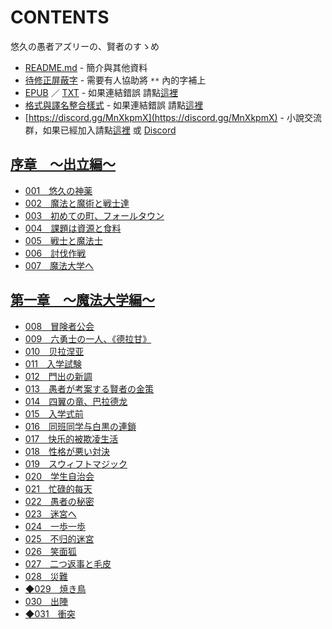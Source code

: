 # CONTENTS

悠久の愚者アズリーの、賢者のすゝめ


- [README.md](README.md) - 簡介與其他資料
- [待修正屏蔽字](%E5%BE%85%E4%BF%AE%E6%AD%A3%E5%B1%8F%E8%94%BD%E5%AD%97.md) - 需要有人協助將 `**` 內的字補上
- [EPUB](https://gitlab.com/demonovel/epub-txt/blob/master/user_out/%E6%82%A0%E4%B9%85%E3%81%AE%E6%84%9A%E8%80%85%E3%82%A2%E3%82%BA%E3%83%AA%E3%83%BC%E3%81%AE%E3%80%81%E8%B3%A2%E8%80%85%E3%81%AE%E3%81%99%E3%82%9D%E3%82%81.epub) ／ [TXT](https://gitlab.com/demonovel/epub-txt/blob/master/user_out/out/%E6%82%A0%E4%B9%85%E3%81%AE%E6%84%9A%E8%80%85%E3%82%A2%E3%82%BA%E3%83%AA%E3%83%BC%E3%81%AE%E3%80%81%E8%B3%A2%E8%80%85%E3%81%AE%E3%81%99%E3%82%9D%E3%82%81.out.txt) - 如果連結錯誤 請點[這裡](https://gitlab.com/demonovel/epub-txt/tree/master)
- [格式與譯名整合樣式](https://github.com/bluelovers/node-novel/blob/master/lib/locales/%E6%82%A0%E4%B9%85%E3%81%AE%E6%84%9A%E8%80%85%E3%82%A2%E3%82%BA%E3%83%AA%E3%83%BC%E3%81%AE%E3%80%81%E8%B3%A2%E8%80%85%E3%81%AE%E3%81%99%E3%82%9D%E3%82%81.ts) - 如果連結錯誤 請點[這裡](https://github.com/bluelovers/node-novel/tree/master/lib/locales)
- [https://discord.gg/MnXkpmX](https://discord.gg/MnXkpmX) - 小說交流群，如果已經加入請點[這裡](https://discordapp.com/channels/467794087769014273/467794088285175809) 或 [Discord](https://discordapp.com/channels/@me)


## [序章　～出立編～](00000_%20%E5%BA%8F%E7%AB%A0%E3%80%80%EF%BD%9E%E5%87%BA%E7%AB%8B%E7%B7%A8%EF%BD%9E)

- [001　悠久の神薬](00000_%20%E5%BA%8F%E7%AB%A0%E3%80%80%EF%BD%9E%E5%87%BA%E7%AB%8B%E7%B7%A8%EF%BD%9E/00000_001%E3%80%80%E6%82%A0%E4%B9%85%E3%81%AE%E7%A5%9E%E8%96%AC.txt)
- [002　魔法と魔術と戦士達](00000_%20%E5%BA%8F%E7%AB%A0%E3%80%80%EF%BD%9E%E5%87%BA%E7%AB%8B%E7%B7%A8%EF%BD%9E/00010_002%E3%80%80%E9%AD%94%E6%B3%95%E3%81%A8%E9%AD%94%E8%A1%93%E3%81%A8%E6%88%A6%E5%A3%AB%E9%81%94.txt)
- [003　初めての町、フォールタウン](00000_%20%E5%BA%8F%E7%AB%A0%E3%80%80%EF%BD%9E%E5%87%BA%E7%AB%8B%E7%B7%A8%EF%BD%9E/00020_003%E3%80%80%E5%88%9D%E3%82%81%E3%81%A6%E3%81%AE%E7%94%BA%E3%80%81%E3%83%95%E3%82%A9%E3%83%BC%E3%83%AB%E3%82%BF%E3%82%A6%E3%83%B3.txt)
- [004　課題は資源と食料](00000_%20%E5%BA%8F%E7%AB%A0%E3%80%80%EF%BD%9E%E5%87%BA%E7%AB%8B%E7%B7%A8%EF%BD%9E/00030_004%E3%80%80%E8%AA%B2%E9%A1%8C%E3%81%AF%E8%B3%87%E6%BA%90%E3%81%A8%E9%A3%9F%E6%96%99.txt)
- [005　戦士と魔法士](00000_%20%E5%BA%8F%E7%AB%A0%E3%80%80%EF%BD%9E%E5%87%BA%E7%AB%8B%E7%B7%A8%EF%BD%9E/00040_005%E3%80%80%E6%88%A6%E5%A3%AB%E3%81%A8%E9%AD%94%E6%B3%95%E5%A3%AB.txt)
- [006　討伐作戦](00000_%20%E5%BA%8F%E7%AB%A0%E3%80%80%EF%BD%9E%E5%87%BA%E7%AB%8B%E7%B7%A8%EF%BD%9E/00050_006%E3%80%80%E8%A8%8E%E4%BC%90%E4%BD%9C%E6%88%A6.txt)
- [007　魔法大学へ](00000_%20%E5%BA%8F%E7%AB%A0%E3%80%80%EF%BD%9E%E5%87%BA%E7%AB%8B%E7%B7%A8%EF%BD%9E/00060_007%E3%80%80%E9%AD%94%E6%B3%95%E5%A4%A7%E5%AD%A6%E3%81%B8.txt)


## [第一章　～魔法大学編～](00010_%E7%AC%AC%E4%B8%80%E7%AB%A0%E3%80%80%EF%BD%9E%E9%AD%94%E6%B3%95%E5%A4%A7%E5%AD%A6%E7%B7%A8%EF%BD%9E)

- [008　冒険者公会](00010_%E7%AC%AC%E4%B8%80%E7%AB%A0%E3%80%80%EF%BD%9E%E9%AD%94%E6%B3%95%E5%A4%A7%E5%AD%A6%E7%B7%A8%EF%BD%9E/00070_008%E3%80%80%E5%86%92%E9%99%BA%E8%80%85%E5%85%AC%E4%BC%9A.txt)
- [009　六勇士の一人、《德拉甘》](00010_%E7%AC%AC%E4%B8%80%E7%AB%A0%E3%80%80%EF%BD%9E%E9%AD%94%E6%B3%95%E5%A4%A7%E5%AD%A6%E7%B7%A8%EF%BD%9E/00080_009%E3%80%80%E5%85%AD%E5%8B%87%E5%A3%AB%E3%81%AE%E4%B8%80%E4%BA%BA%E3%80%81%E3%80%8A%E5%BE%B7%E6%8B%89%E7%94%98%E3%80%8B.txt)
- [010　贝拉涅亚](00010_%E7%AC%AC%E4%B8%80%E7%AB%A0%E3%80%80%EF%BD%9E%E9%AD%94%E6%B3%95%E5%A4%A7%E5%AD%A6%E7%B7%A8%EF%BD%9E/00090_010%E3%80%80%E8%B4%9D%E6%8B%89%E6%B6%85%E4%BA%9A.txt)
- [011　入学試験](00010_%E7%AC%AC%E4%B8%80%E7%AB%A0%E3%80%80%EF%BD%9E%E9%AD%94%E6%B3%95%E5%A4%A7%E5%AD%A6%E7%B7%A8%EF%BD%9E/00100_011%E3%80%80%E5%85%A5%E5%AD%A6%E8%A9%A6%E9%A8%93.txt)
- [012　門出の新調](00010_%E7%AC%AC%E4%B8%80%E7%AB%A0%E3%80%80%EF%BD%9E%E9%AD%94%E6%B3%95%E5%A4%A7%E5%AD%A6%E7%B7%A8%EF%BD%9E/00110_012%E3%80%80%E9%96%80%E5%87%BA%E3%81%AE%E6%96%B0%E8%AA%BF.txt)
- [013　愚者が考案する賢者の金策](00010_%E7%AC%AC%E4%B8%80%E7%AB%A0%E3%80%80%EF%BD%9E%E9%AD%94%E6%B3%95%E5%A4%A7%E5%AD%A6%E7%B7%A8%EF%BD%9E/00120_013%E3%80%80%E6%84%9A%E8%80%85%E3%81%8C%E8%80%83%E6%A1%88%E3%81%99%E3%82%8B%E8%B3%A2%E8%80%85%E3%81%AE%E9%87%91%E7%AD%96.txt)
- [014　四翼の竜、巴拉德龙](00010_%E7%AC%AC%E4%B8%80%E7%AB%A0%E3%80%80%EF%BD%9E%E9%AD%94%E6%B3%95%E5%A4%A7%E5%AD%A6%E7%B7%A8%EF%BD%9E/00130_014%E3%80%80%E5%9B%9B%E7%BF%BC%E3%81%AE%E7%AB%9C%E3%80%81%E5%B7%B4%E6%8B%89%E5%BE%B7%E9%BE%99.txt)
- [015　入学式前](00010_%E7%AC%AC%E4%B8%80%E7%AB%A0%E3%80%80%EF%BD%9E%E9%AD%94%E6%B3%95%E5%A4%A7%E5%AD%A6%E7%B7%A8%EF%BD%9E/00140_015%E3%80%80%E5%85%A5%E5%AD%A6%E5%BC%8F%E5%89%8D.txt)
- [016　同班同学与白黒の連鎖](00010_%E7%AC%AC%E4%B8%80%E7%AB%A0%E3%80%80%EF%BD%9E%E9%AD%94%E6%B3%95%E5%A4%A7%E5%AD%A6%E7%B7%A8%EF%BD%9E/00150_016%E3%80%80%E5%90%8C%E7%8F%AD%E5%90%8C%E5%AD%A6%E4%B8%8E%E7%99%BD%E9%BB%92%E3%81%AE%E9%80%A3%E9%8E%96.txt)
- [017　快乐的被欺凌生活](00010_%E7%AC%AC%E4%B8%80%E7%AB%A0%E3%80%80%EF%BD%9E%E9%AD%94%E6%B3%95%E5%A4%A7%E5%AD%A6%E7%B7%A8%EF%BD%9E/00160_017%E3%80%80%E5%BF%AB%E4%B9%90%E7%9A%84%E8%A2%AB%E6%AC%BA%E5%87%8C%E7%94%9F%E6%B4%BB.txt)
- [018　性格が悪い対決](00010_%E7%AC%AC%E4%B8%80%E7%AB%A0%E3%80%80%EF%BD%9E%E9%AD%94%E6%B3%95%E5%A4%A7%E5%AD%A6%E7%B7%A8%EF%BD%9E/00170_018%E3%80%80%E6%80%A7%E6%A0%BC%E3%81%8C%E6%82%AA%E3%81%84%E5%AF%BE%E6%B1%BA.txt)
- [019　スウィフトマジック](00010_%E7%AC%AC%E4%B8%80%E7%AB%A0%E3%80%80%EF%BD%9E%E9%AD%94%E6%B3%95%E5%A4%A7%E5%AD%A6%E7%B7%A8%EF%BD%9E/00180_019%E3%80%80%E3%82%B9%E3%82%A6%E3%82%A3%E3%83%95%E3%83%88%E3%83%9E%E3%82%B8%E3%83%83%E3%82%AF.txt)
- [020　学生自治会](00010_%E7%AC%AC%E4%B8%80%E7%AB%A0%E3%80%80%EF%BD%9E%E9%AD%94%E6%B3%95%E5%A4%A7%E5%AD%A6%E7%B7%A8%EF%BD%9E/00190_020%E3%80%80%E5%AD%A6%E7%94%9F%E8%87%AA%E6%B2%BB%E4%BC%9A.txt)
- [021　忙碌的每天](00010_%E7%AC%AC%E4%B8%80%E7%AB%A0%E3%80%80%EF%BD%9E%E9%AD%94%E6%B3%95%E5%A4%A7%E5%AD%A6%E7%B7%A8%EF%BD%9E/00200_021%E3%80%80%E5%BF%99%E7%A2%8C%E7%9A%84%E6%AF%8F%E5%A4%A9.txt)
- [022　愚者の秘密](00010_%E7%AC%AC%E4%B8%80%E7%AB%A0%E3%80%80%EF%BD%9E%E9%AD%94%E6%B3%95%E5%A4%A7%E5%AD%A6%E7%B7%A8%EF%BD%9E/00210_022%E3%80%80%E6%84%9A%E8%80%85%E3%81%AE%E7%A7%98%E5%AF%86.txt)
- [023　迷宮へ](00010_%E7%AC%AC%E4%B8%80%E7%AB%A0%E3%80%80%EF%BD%9E%E9%AD%94%E6%B3%95%E5%A4%A7%E5%AD%A6%E7%B7%A8%EF%BD%9E/00220_023%E3%80%80%E8%BF%B7%E5%AE%AE%E3%81%B8.txt)
- [024　一歩一歩](00010_%E7%AC%AC%E4%B8%80%E7%AB%A0%E3%80%80%EF%BD%9E%E9%AD%94%E6%B3%95%E5%A4%A7%E5%AD%A6%E7%B7%A8%EF%BD%9E/00230_024%E3%80%80%E4%B8%80%E6%AD%A9%E4%B8%80%E6%AD%A9.txt)
- [025　不归的迷宮](00010_%E7%AC%AC%E4%B8%80%E7%AB%A0%E3%80%80%EF%BD%9E%E9%AD%94%E6%B3%95%E5%A4%A7%E5%AD%A6%E7%B7%A8%EF%BD%9E/00240_025%E3%80%80%E4%B8%8D%E5%BD%92%E7%9A%84%E8%BF%B7%E5%AE%AE.txt)
- [026　笑面狐](00010_%E7%AC%AC%E4%B8%80%E7%AB%A0%E3%80%80%EF%BD%9E%E9%AD%94%E6%B3%95%E5%A4%A7%E5%AD%A6%E7%B7%A8%EF%BD%9E/00250_026%E3%80%80%E7%AC%91%E9%9D%A2%E7%8B%90.txt)
- [027　二つ返事と毛皮](00010_%E7%AC%AC%E4%B8%80%E7%AB%A0%E3%80%80%EF%BD%9E%E9%AD%94%E6%B3%95%E5%A4%A7%E5%AD%A6%E7%B7%A8%EF%BD%9E/00260_027%E3%80%80%E4%BA%8C%E3%81%A4%E8%BF%94%E4%BA%8B%E3%81%A8%E6%AF%9B%E7%9A%AE.txt)
- [028　災難](00010_%E7%AC%AC%E4%B8%80%E7%AB%A0%E3%80%80%EF%BD%9E%E9%AD%94%E6%B3%95%E5%A4%A7%E5%AD%A6%E7%B7%A8%EF%BD%9E/00270_028%E3%80%80%E7%81%BD%E9%9B%A3.txt)
- [◆029　焼き鳥](00010_%E7%AC%AC%E4%B8%80%E7%AB%A0%E3%80%80%EF%BD%9E%E9%AD%94%E6%B3%95%E5%A4%A7%E5%AD%A6%E7%B7%A8%EF%BD%9E/00280_%E2%97%86029%E3%80%80%E7%84%BC%E3%81%8D%E9%B3%A5.txt)
- [030　出陣](00010_%E7%AC%AC%E4%B8%80%E7%AB%A0%E3%80%80%EF%BD%9E%E9%AD%94%E6%B3%95%E5%A4%A7%E5%AD%A6%E7%B7%A8%EF%BD%9E/00290_030%E3%80%80%E5%87%BA%E9%99%A3.txt)
- [◆031　衝突](00010_%E7%AC%AC%E4%B8%80%E7%AB%A0%E3%80%80%EF%BD%9E%E9%AD%94%E6%B3%95%E5%A4%A7%E5%AD%A6%E7%B7%A8%EF%BD%9E/00300_%E2%97%86031%E3%80%80%E8%A1%9D%E7%AA%81.txt)

